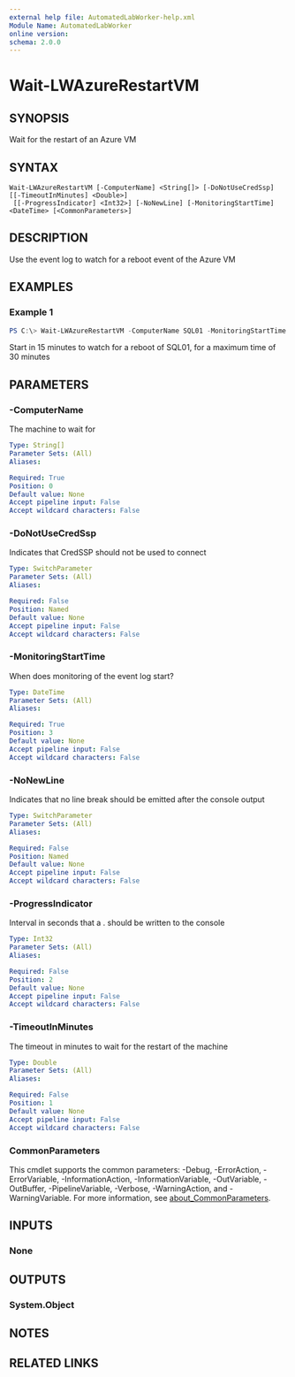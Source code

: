 ```yaml
---
external help file: AutomatedLabWorker-help.xml
Module Name: AutomatedLabWorker
online version:
schema: 2.0.0
---
```


# Wait-LWAzureRestartVM

## SYNOPSIS
Wait for the restart of an Azure VM

## SYNTAX

```
Wait-LWAzureRestartVM [-ComputerName] <String[]> [-DoNotUseCredSsp] [[-TimeoutInMinutes] <Double>]
 [[-ProgressIndicator] <Int32>] [-NoNewLine] [-MonitoringStartTime] <DateTime> [<CommonParameters>]
```

## DESCRIPTION
Use the event log to watch for a reboot event of the Azure VM

## EXAMPLES

### Example 1
```powershell
PS C:\> Wait-LWAzureRestartVM -ComputerName SQL01 -MonitoringStartTime (Get-Date).AddMinutes(15) -Timeout 30
```

Start in 15 minutes to watch for a reboot of SQL01, for a maximum time of 30 minutes

## PARAMETERS

### -ComputerName
The machine to wait for

```yaml
Type: String[]
Parameter Sets: (All)
Aliases:

Required: True
Position: 0
Default value: None
Accept pipeline input: False
Accept wildcard characters: False
```

### -DoNotUseCredSsp
Indicates that CredSSP should not be used to connect

```yaml
Type: SwitchParameter
Parameter Sets: (All)
Aliases:

Required: False
Position: Named
Default value: None
Accept pipeline input: False
Accept wildcard characters: False
```

### -MonitoringStartTime
When does monitoring of the event log start?

```yaml
Type: DateTime
Parameter Sets: (All)
Aliases:

Required: True
Position: 3
Default value: None
Accept pipeline input: False
Accept wildcard characters: False
```

### -NoNewLine
Indicates that no line break should be emitted after the console output

```yaml
Type: SwitchParameter
Parameter Sets: (All)
Aliases:

Required: False
Position: Named
Default value: None
Accept pipeline input: False
Accept wildcard characters: False
```

### -ProgressIndicator
Interval in seconds that a . should be written to the console

```yaml
Type: Int32
Parameter Sets: (All)
Aliases:

Required: False
Position: 2
Default value: None
Accept pipeline input: False
Accept wildcard characters: False
```

### -TimeoutInMinutes
The timeout in minutes to wait for the restart of the machine

```yaml
Type: Double
Parameter Sets: (All)
Aliases:

Required: False
Position: 1
Default value: None
Accept pipeline input: False
Accept wildcard characters: False
```

### CommonParameters
This cmdlet supports the common parameters: -Debug, -ErrorAction, -ErrorVariable, -InformationAction, -InformationVariable, -OutVariable, -OutBuffer, -PipelineVariable, -Verbose, -WarningAction, and -WarningVariable. For more information, see [about_CommonParameters](http://go.microsoft.com/fwlink/?LinkID=113216).

## INPUTS

### None

## OUTPUTS

### System.Object
## NOTES

## RELATED LINKS

